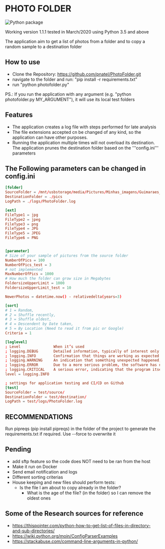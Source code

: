 # PHOTO FOLDER

![Python package](https://github.com/pnatel/PhotoFolder/workflows/Python%20package/badge.svg)

Working version 1.1.1 tested in March/2020 using Python 3.5 and above

The application aim to get a list of photos from a folder and to copy a random sample to a destination folder

## How to use

- Clone the Repository: <https://github.com/pnatel/PhotoFolder.git>
- navigate to the folder and run: "pip install -r requirements.txt"
- run "python photofolder.py"

PS.: If you run the application with any argument (e.g. "python photofolder.py MY_ARGUMENT"), it will use its local test folders

## Features

- The application creates a log file with steps performed for late analysis
- The file extensions accepted cn be changed of any kind, so the application can have other purposes.
- Running the application multiple times will not overload its destination. The application prunes the destination folder based on the '''config.ini''' parameters

## The Following parameters can be changed in config.ini

```conf
[folder]
SourceFolder = /mnt/usbstorage/media/Pictures/Minhas_imagens/Guimaraes_Silva_Collection
DestinationFolder = ./pics
LogPath = ./logs/PhotoFolder.log

[ext]
FileType1 = jpg
FileType2 = jpeg
FileType3 = png
FileType4 = JPG
FileType5 = JPEG
FileType6 = PNG


[parameter]
# Size of your sample of pictures from the source folder
NumberOfPics = 100
NumberOfPics_test = 3
# not implemented
MaxNumberOfPics = 1000
# How much the folder can grow size in Megabytes
FoldersizeUpperLimit = 1000
FoldersizeUpperLimit_test = 10

NewerPhotos = datetime.now() - relativedelta(years=3)

[sort]
# 1 = Random,
# 2 = Shuffle recently,
# 3 = Shuffle oldest,
# 4 = Descendent by Date taken,
# 5 = By Location (Need to read it from pic or Google)
Criteria = 1

[loglevel]
; Level               When it’s used
; logging.DEBUG       Detailed information, typically of interest only when diagnosing problems.
; logging.INFO        Confirmation that things are working as expected.
; logging.WARNING     An indication that something unexpected happened, or indicative of some problem in the near future (e.g. ‘disk space low’). The software is still working as expected.
; logging.ERROR       Due to a more serious problem, the software has not been able to perform some function.
; logging.CRITICAL    A serious error, indicating that the program itself may be unable to continue running.
level = logging.INFO

; settings for application testing and CI/CD on Github
[test]
SourceFolder = test/source/
DestinationFolder = test/destination/
LogPath = test/logs/PhotoFolder.log

```

## RECOMMENDATIONS

Run pipreqs (pip install pipreqs) in the folder of the project to generate the requirements.txt if required.
Use --force to overwrite it

## Pending

- add sftp feature so the code does NOT need to be ran from the host
- Make it run on Docker
- Send email notification and logs
- Different sorting criterias
- House keeping and new files should perform tests:
  - Is the file I am about to copy already in the folder?
    - What is the age of the file? (in the folder) so I can remove the oldest ones

## Some of the Research sources for reference

- <https://thispointer.com/python-how-to-get-list-of-files-in-directory-and-sub-directories/>
- <https://wiki.python.org/moin/ConfigParserExamples>
- <https://stackabuse.com/command-line-arguments-in-python/>
